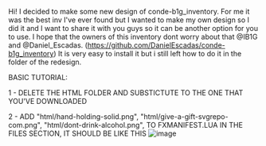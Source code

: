 Hi! I decided to make some new design of conde-b1g_inventory. For me it was the best inv I've ever found but I wanted to make my own design so I did it and I want to share it with you guys so it can be another option for you to use. I hope that the owners of this inventory dont worry about that @IB1G and @Daniel_Escadas. (https://github.com/DanielEscadas/conde-b1g_inventory)
It is very easy to install it but i still left how to do it in the folder of the redesign.

BASIC TUTORIAL:

1 - DELETE THE HTML FOLDER AND SUBSTICTUTE TO THE ONE THAT YOU'VE DOWNLOADED

2 - ADD "html/hand-holding-solid.png", 
    "html/give-a-gift-svgrepo-com.png",
    "html/dont-drink-alcohol.png",
    TO FXMANIFEST.LUA IN THE FILES SECTION, IT SHOULD BE LIKE THIS 
![image](https://user-images.githubusercontent.com/81391342/112738983-c255cc80-8f5f-11eb-8a9a-d21d4245ef84.png)
